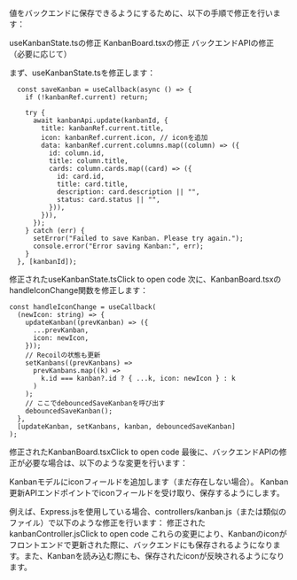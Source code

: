 値をバックエンドに保存できるようにするために、以下の手順で修正を行います：

useKanbanState.tsの修正
KanbanBoard.tsxの修正
バックエンドAPIの修正（必要に応じて）

まず、useKanbanState.tsを修正します：
```
  const saveKanban = useCallback(async () => {
    if (!kanbanRef.current) return;

    try {
      await kanbanApi.update(kanbanId, {
        title: kanbanRef.current.title,
        icon: kanbanRef.current.icon, // iconを追加
        data: kanbanRef.current.columns.map((column) => ({
          id: column.id,
          title: column.title,
          cards: column.cards.map((card) => ({
            id: card.id,
            title: card.title,
            description: card.description || "",
            status: card.status || "",
          })),
        })),
      });
    } catch (err) {
      setError("Failed to save Kanban. Please try again.");
      console.error("Error saving Kanban:", err);
    }
  }, [kanbanId]);	
```
修正されたuseKanbanState.tsClick to open code
次に、KanbanBoard.tsxのhandleIconChange関数を修正します：
```
const handleIconChange = useCallback(
  (newIcon: string) => {
    updateKanban((prevKanban) => ({
      ...prevKanban,
      icon: newIcon,
    }));
    // Recoilの状態も更新
    setKanbans((prevKanbans) =>
      prevKanbans.map((k) =>
        k.id === kanban?.id ? { ...k, icon: newIcon } : k
      )
    );
    // ここでdebouncedSaveKanbanを呼び出す
    debouncedSaveKanban();
  },
  [updateKanban, setKanbans, kanban, debouncedSaveKanban]
);
```
修正されたKanbanBoard.tsxClick to open code
最後に、バックエンドAPIの修正が必要な場合は、以下のような変更を行います：

Kanbanモデルにiconフィールドを追加します（まだ存在しない場合）。
Kanban更新APIエンドポイントでiconフィールドを受け取り、保存するようにします。

例えば、Express.jsを使用している場合、controllers/kanban.js（または類似のファイル）で以下のような修正を行います：
修正されたkanbanController.jsClick to open code
これらの変更により、Kanbanのiconがフロントエンドで更新された際に、バックエンドにも保存されるようになります。また、Kanbanを読み込む際にも、保存されたiconが反映されるようになります。